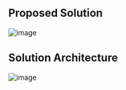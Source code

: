## Proposed Solution

![image](https://user-images.githubusercontent.com/70385414/195061737-21dfc9e7-46eb-42f0-98a7-d34fdd390932.png)


## Solution Architecture

![image](https://user-images.githubusercontent.com/70385414/195377781-53e394e7-8ccf-48ea-8dce-0fb5f12b8771.png)
